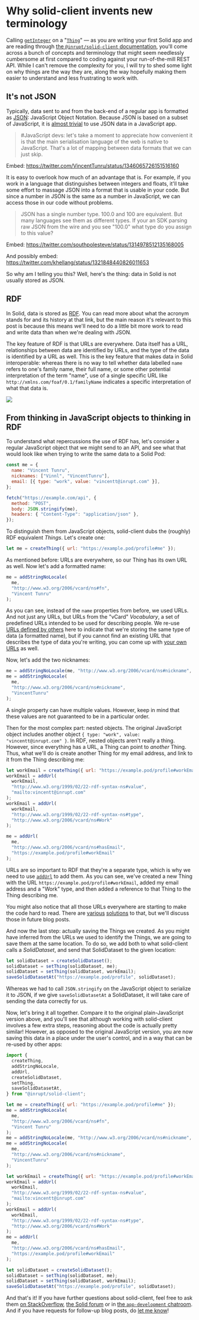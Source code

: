 # Why solid-client invents new terminology

Calling [`getInteger`](https://docs.inrupt.com/developer-tools/api/javascript/solid-client/modules/_thing_get_.html#getinteger) on a "[`Thing`](https://docs.inrupt.com/developer-tools/javascript/client-libraries/reference/glossary/#term-Thing)" — as you are writing your first Solid app and are reading through [the `@inrupt/solid-client` documentation](https://docs.inrupt.com/developer-tools/javascript/client-libraries/tutorial/read-write-data/), you'll come across a bunch of concepts and terminology that might seem needlessly cumbersome at first compared to coding against your run-of-the-mill REST API. While I can't remove the complexity for you, I will try to shed some light on why things are the way they are, along the way hopefully making them easier to understand and less frustrating to work with.

## It's not JSON

Typically, data sent to and from the back-end of a regular app is formatted as [JSON](https://en.wikipedia.org/wiki/JSON): JavaScript Object Notation. Because JSON is based on a subset of JavaScript, it is [almost trivial](https://developer.mozilla.org/en-US/docs/Web/JavaScript/Reference/Global_Objects/JSON/parse) to use JSON data in a JavaScript app.

> #JavaScript devs: let's take a moment to appreciate how convenient it is that the main serialisation language of the web is native to JavaScript. That's a lot of mapping between data formats that we can just skip.

Embed: https://twitter.com/VincentTunru/status/1346065726151516160

It is easy to overlook how much of an advantage that is. For example, if you work in a language that distinguishes between integers and floats, it'll take some effort to massage JSON into a format that is usable in your code. But since a number in JSON is the same as a number in JavaScript, we can access those in our code without problems.

> JSON has a single number type. 100.0 and 100 are equivalent. But many languages see them as different types. If your an SDK parsing raw JSON from the wire and you see "100.0" what type do you assign to this value?

Embed: https://twitter.com/southpolesteve/status/1314978512135168005

And possibly embed: https://twitter.com/khellang/status/1321848440826011653

So why am I telling you this? Well, here's the thing: data in Solid is not usually stored as JSON.

## RDF

In Solid, data is stored as [RDF](https://en.wikipedia.org/wiki/Resource_Description_Framework). You can read more about what the acronym stands for and its history at that link, but the main reason it's relevant to this post is because this means we'll need to do a little bit more work to read and write data than when we're dealing with JSON.

The key feature of RDF is that URLs are everywhere. Data itself has a URL, relationships between data are identified by URLs, and the type of the data is identified by a URL as well. This is the key feature that makes data in Solid interoperable: whereas there is no way to tell whether data labelled `name` refers to one's family name, their full name, or some other potential interpretation of the term "name", use of a single specific URL like `http://xmlns.com/foaf/0.1/familyName` indicates a specific interpretation of what that data is.

![](https://i.imgur.com/Hb0hEbY.png)

## From thinking in JavaScript objects to thinking in RDF

To understand what repercussions the use of RDF has, let's consider a regular JavaScript object that we might send to an API, and see what that would look like when trying to write the same data to a Solid Pod:

```js
const me = {
  name: "Vincent Tunru",
  nicknames: ["Vinnl", "VincentTunru"],
  email: [{ type: "work", value: "vincentt@inrupt.com" }],
};

fetch("https://example.com/api", {
  method: "POST",
  body: JSON.stringify(me),
  headers: { "Content-Type": "application/json" },
});
```

To distinguish them from JavaScript objects, solid-client dubs the (roughly) RDF equivalent _Things_. Let's create one:

```js
let me = createThing({ url: "https://example.pod/profile#me" });
```

As mentioned before: URLs are everywhere, so our Thing has its own URL as well. Now let's add a formatted name:

```js
me = addStringNoLocale(
  me,
  "http://www.w3.org/2006/vcard/ns#fn",
  "Vincent Tunru"
);
```

As you can see, instead of the `name` properties from before, we used URLs. And not just any URLs, but URLs from the "vCard" _Vocabulary_, a set of predefined URLs intended to be used for describing people. We re-use [URLs defined by others](https://solidproject.org/developers/vocabularies/well-known) here to indicate that we're storing the same type of data (a formatted name), but if you cannot find an existing URL that describes the type of data you're writing, you can come up with [your own URLs](https://solidproject.org/developers/vocabularies/discover) as well.

Now, let's add the two nicknames:

```js
me = addStringNoLocale(me, "http://www.w3.org/2006/vcard/ns#nickname", "Vinnl");
me = addStringNoLocale(
  me,
  "http://www.w3.org/2006/vcard/ns#nickname",
  "VincentTunru"
);
```

A single property can have multiple values. However, keep in mind that these values are not guaranteed to be in a particular order.

<!--
A sensible follow-up question here would be how to add ordered lists,
but there still is no alignment on how to do that in RDF,
and hence no support for that in solid-client. Should we still mention it?
-->

Then for the most complex part: nested objects. The original JavaScript object includes another object `{ type: "work", value: "vincentt@inrupt.com" }`. In RDF, nested objects aren't really a thing. However, since everything has a URL, a Thing can point to _another_ Thing. Thus, what we'll do is create another Thing for my email address, and link to it from the Thing describing me:

```js
let workEmail = createThing({ url: "https://example.pod/profile#workEmail" });
workEmail = addUrl(
  workEmail,
  "http://www.w3.org/1999/02/22-rdf-syntax-ns#value",
  "mailto:vincentt@inrupt.com"
);
workEmail = addUrl(
  workEmail,
  "http://www.w3.org/1999/02/22-rdf-syntax-ns#type",
  "http://www.w3.org/2006/vcard/ns#Work"
);

me = addUrl(
  me,
  "http://www.w3.org/2006/vcard/ns#hasEmail",
  "https://example.pod/profile#workEmail"
);
```

URLs are so important to RDF that they're a separate type, which is why we need to use [`addUrl`](https://docs.inrupt.com/developer-tools/api/javascript/solid-client/modules/thing_add.html#addurl) to add them. As you can see, we've created a new Thing with the URL `https://example.pod/profile#workEmail`, added my email address and a "Work" type, and then added a reference to that Thing to the Thing describing me.

You might also notice that all those URLs everywhere are starting to make the code hard to read. There are [various](https://docs.inrupt.com/developer-tools/javascript/client-libraries/tutorial/use-vocabularies/) [solutions](https://www.npmjs.com/package/rdf-namespaces) to that, but we'll discuss those in future blog posts.

And now the last step: actually saving the Things we created. As you might have inferred from the URLs we used to identify the Things, we are going to save them at the same location. To do so, we add both to what solid-client calls a _SolidDataset_, and send that SolidDataset to the given location:

```js
let solidDataset = createSolidDataset();
solidDataset = setThing(solidDataset, me);
solidDataset = setThing(solidDataset, workEmail);
saveSolidDatasetAt("https://example.pod/profile", solidDataset);
```

Whereas we had to call `JSON.stringify` on the JavaScript object to serialize it to JSON, if we give `saveSolidDatasetAt` a SolidDataset, it will take care of sending the data correctly for us.

Now, let's bring it all together. Compare it to the original plain-JavaScript version above, and you'll see that although working with solid-client involves a few extra steps, reasoning about the code is actually pretty similar! However, as opposed to the original JavaScript version, you are now saving this data in a place under the user's control, and in a way that can be re-used by other apps:

```js
import {
  createThing,
  addStringNoLocale,
  addUrl,
  createSolidDataset,
  setThing,
  saveSolidDatasetAt,
} from "@inrupt/solid-client";

let me = createThing({ url: "https://example.pod/profile#me" });
me = addStringNoLocale(
  me,
  "http://www.w3.org/2006/vcard/ns#fn",
  "Vincent Tunru"
);
me = addStringNoLocale(me, "http://www.w3.org/2006/vcard/ns#nickname", "Vinnl");
me = addStringNoLocale(
  me,
  "http://www.w3.org/2006/vcard/ns#nickname",
  "VincentTunru"
);

let workEmail = createThing({ url: "https://example.pod/profile#workEmail" });
workEmail = addUrl(
  workEmail,
  "http://www.w3.org/1999/02/22-rdf-syntax-ns#value",
  "mailto:vincentt@inrupt.com"
);
workEmail = addUrl(
  workEmail,
  "http://www.w3.org/1999/02/22-rdf-syntax-ns#type",
  "http://www.w3.org/2006/vcard/ns#Work"
);
me = addUrl(
  me,
  "http://www.w3.org/2006/vcard/ns#hasEmail",
  "https://example.pod/profile#workEmail"
);

let solidDataset = createSolidDataset();
solidDataset = setThing(solidDataset, me);
solidDataset = setThing(solidDataset, workEmail);
saveSolidDatasetAt("https://example.pod/profile", solidDataset);
```

And that's it! If you have further questions about solid-client, feel free to ask them [on StackOverflow](https://stackoverflow.com/questions/tagged/solid), [the Solid forum](https://forum.solidproject.org/c/build-a-solid-app/solid-app-development-faqs/6) or in [the `app-development` chatroom](https://gitter.im/solid/app-development). And if you have requests for follow-up blog posts, do [let me know](mailto:vincentt@inrupt.com)!
